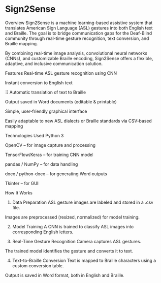 # Sign2Sense
Overview
Sign2Sense is a machine learning-based assistive system that translates American Sign Language (ASL) gestures into both English text and Braille. The goal is to bridge communication gaps for the Deaf-Blind community through real-time gesture recognition, text conversion, and Braille mapping.

By combining real-time image analysis, convolutional neural networks (CNNs), and customizable Braille encoding, Sign2Sense offers a flexible, adaptive, and inclusive communication solution.

Features
Real-time ASL gesture recognition using CNN

Instant conversion to English text

⠿ Automatic translation of text to Braille

Output saved in Word documents (editable & printable)

Simple, user-friendly graphical interface

Easily adaptable to new ASL dialects or Braille standards via CSV-based mapping

Technologies Used
Python 3

OpenCV – for image capture and processing

TensorFlow/Keras – for training CNN model

pandas / NumPy – for data handling

docx / python-docx – for generating Word outputs

Tkinter – for GUI

How It Works
1. Data Preparation
ASL gesture images are labeled and stored in a .csv file.

Images are preprocessed (resized, normalized) for model training.

2. Model Training
A CNN is trained to classify ASL images into corresponding English letters.

3. Real-Time Gesture Recognition
Camera captures ASL gestures.

The trained model identifies the gesture and converts it to text.

4. Text-to-Braille Conversion
Text is mapped to Braille characters using a custom conversion table.

Output is saved in Word format, both in English and Braille.
